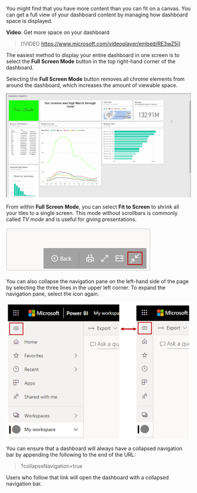 You might find that you have more content than you can fit on a canvas. You can get a full view of your dashboard content by managing how dashboard space is displayed.

**Video**: Get more space on your dashboard
> [!VIDEO https://www.microsoft.com/videoplayer/embed/RE3wZ5j]

The easiest method to display your entire dashboard in one screen is to select the **Full Screen Mode** button in the top right-hand corner of the dashboard.

Selecting the **Full Screen Mode** button removes all chrome elements from around the dashboard, which increases the amount of viewable space.

![Screenshot of a dashboard in full screen mode.](../media/4-4e-get-more-dashboard-space/4-4e_2.png)

From within **Full Screen Mode**, you can select **Fit to Screen** to shrink all your tiles to a single screen. This mode without scrollbars is commonly called *TV mode* and is useful for giving presentations.

![Screenshot of the "Fit to Width" button.](../media/09-power-bi-fit-to-width.png)

You can also collapse the navigation pane on the left-hand side of the page by selecting the three lines in the upper left corner. To expand the navigation pane, select the icon again.

![Screenshot of the left navigation pane collapsed and expanded.](../media/09-power-bi-collapse-menu.png)

You can ensure that a dashboard will always have a collapsed navigation bar by appending the following to the end of the URL:

> ?collapseNavigation=true

Users who follow that link will open the dashboard with a collapsed navigation bar.

